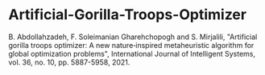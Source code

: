 # Artificial-Gorilla-Troops-Optimizer
B. Abdollahzadeh, F. Soleimanian Gharehchopogh and S. Mirjalili, "Artificial gorilla troops optimizer: A new nature‐inspired metaheuristic algorithm for global optimization problems", International Journal of Intelligent Systems, vol. 36, no. 10, pp. 5887-5958, 2021.
